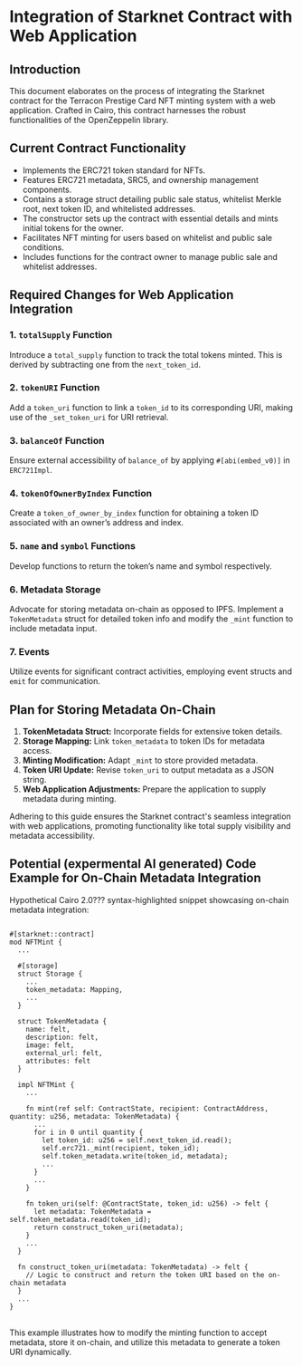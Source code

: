 <h1>Integration of Starknet Contract with Web Application</h1>

<h2>Introduction</h2>
<p>This document elaborates on the process of integrating the Starknet contract for the Terracon Prestige Card NFT minting system with a web application. Crafted in Cairo, this contract harnesses the robust functionalities of the OpenZeppelin library.</p>

<h2>Current Contract Functionality</h2>
<ul>
  <li>Implements the ERC721 token standard for NFTs.</li>
  <li>Features ERC721 metadata, SRC5, and ownership management components.</li>
  <li>Contains a storage struct detailing public sale status, whitelist Merkle root, next token ID, and whitelisted addresses.</li>
  <li>The constructor sets up the contract with essential details and mints initial tokens for the owner.</li>
  <li>Facilitates NFT minting for users based on whitelist and public sale conditions.</li>
  <li>Includes functions for the contract owner to manage public sale and whitelist addresses.</li>
</ul>

<h2>Required Changes for Web Application Integration</h2>
<h3>1. <code>totalSupply</code> Function</h3>
<p>Introduce a <code>total_supply</code> function to track the total tokens minted. This is derived by subtracting one from the <code>next_token_id</code>.</p>

<h3>2. <code>tokenURI</code> Function</h3>
<p>Add a <code>token_uri</code> function to link a <code>token_id</code> to its corresponding URI, making use of the <code>_set_token_uri</code> for URI retrieval.</p>

<h3>3. <code>balanceOf</code> Function</h3>
<p>Ensure external accessibility of <code>balance_of</code> by applying <code>#[abi(embed_v0)]</code> in <code>ERC721Impl</code>.</p>

<h3>4. <code>tokenOfOwnerByIndex</code> Function</h3>
<p>Create a <code>token_of_owner_by_index</code> function for obtaining a token ID associated with an owner’s address and index.</p>

<h3>5. <code>name</code> and <code>symbol</code> Functions</h3>
<p>Develop functions to return the token’s name and symbol respectively.</p>

<h3>6. Metadata Storage</h3>
<p>Advocate for storing metadata on-chain as opposed to IPFS. Implement a <code>TokenMetadata</code> struct for detailed token info and modify the <code>_mint</code> function to include metadata input.</p>

<h3>7. Events</h3>
<p>Utilize events for significant contract activities, employing event structs and <code>emit</code> for communication.</p>

<h2>Plan for Storing Metadata On-Chain</h2>
<ol>
  <li><strong>TokenMetadata Struct:</strong> Incorporate fields for extensive token details.</li>
  <li><strong>Storage Mapping:</strong> Link <code>token_metadata</code> to token IDs for metadata access.</li>
  <li><strong>Minting Modification:</strong> Adapt <code>_mint</code> to store provided metadata.</li>
  <li><strong>Token URI Update:</strong> Revise <code>token_uri</code> to output metadata as a JSON string.</li>
  <li><strong>Web Application Adjustments:</strong> Prepare the application to supply metadata during minting.</li>
</ol>

<p>Adhering to this guide ensures the Starknet contract's seamless integration with web applications, promoting functionality like total supply visibility and metadata accessibility.</p>

<h2>Potential (expermental AI generated) Code Example for On-Chain Metadata Integration</h2>
<p>Hypothetical Cairo 2.0??? syntax-highlighted snippet showcasing on-chain metadata integration:</p>

<pre>
<code>
#[starknet::contract]
mod NFTMint {
  ...

  #[storage]
  struct Storage {
    ...
    token_metadata: Mapping<u256, TokenMetadata>,
    ...
  }

  struct TokenMetadata {
    name: felt,
    description: felt,
    image: felt,
    external_url: felt,
    attributes: felt
  }

  impl NFTMint {
    ...

    fn mint(ref self: ContractState, recipient: ContractAddress, quantity: u256, metadata: TokenMetadata) {
      ...
      for i in 0 until quantity {
        let token_id: u256 = self.next_token_id.read();
        self.erc721._mint(recipient, token_id);
        self.token_metadata.write(token_id, metadata);
        ...
      }
      ...
    }

    fn token_uri(self: @ContractState, token_id: u256) -> felt {
      let metadata: TokenMetadata = self.token_metadata.read(token_id);
      return construct_token_uri(metadata);
    }
    ...
  }

  fn construct_token_uri(metadata: TokenMetadata) -> felt {
    // Logic to construct and return the token URI based on the on-chain metadata
  }
  ...
}
</code>
</pre>

<p>This example illustrates how to modify the minting function to accept metadata, store it on-chain, and utilize this metadata to generate a token URI dynamically.</p>
